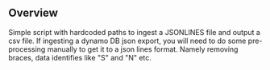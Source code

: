 ## Overview
Simple script with hardcoded paths to ingest a JSONLINES file and output a csv file. If ingesting a dynamo DB json export, you will need to do some pre-processing manually to get it to a json lines format. Namely removing braces, data identifies like "S" and "N" etc. 
